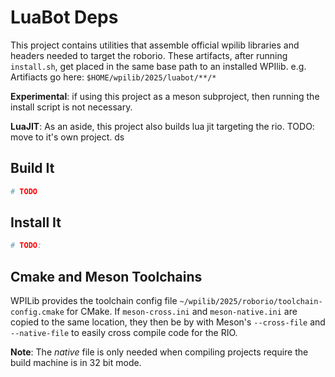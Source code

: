 # LuaBot Deps
This project contains utilities that assemble official wpilib libraries and headers needed to target the roborio.  These artifacts, after running `install.sh`, get placed in the same base path to an installed WPIlib. e.g. Artifiacts go here: `$HOME/wpilib/2025/luabot/**/*`

**Experimental**: if using this project as a meson subproject, then running the install script is not necessary.

**LuaJIT**: As an aside, this project also builds lua jit targeting the rio. TODO: move to it's own project.
ds

## Build It
```bash
# TODO
```

## Install It
```bash
# TODO:
```

## Cmake and Meson Toolchains
WPILib provides the toolchain config file `~/wpilib/2025/roborio/toolchain-config.cmake` for CMake.  If `meson-cross.ini` and `meson-native.ini` are copied to the same location, they then be by with Meson's `--cross-file` and `--native-file` to easily cross compile code for the RIO.  

**Note**: The *native* file is only needed when compiling projects require the build machine is in 32 bit mode.